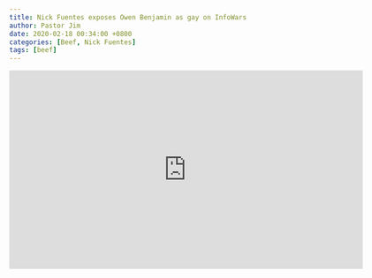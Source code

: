 ```yaml
---
title: Nick Fuentes exposes Owen Benjamin as gay on InfoWars
author: Pastor Jim
date: 2020-02-18 00:34:00 +0800
categories: [Beef, Nick Fuentes]
tags: [beef]
---
```


<iframe width="640" height="360" scrolling="no" frameborder="0" style="border: none;" src="https://www.bitchute.com/embed/dGpBMGpE4aIu/"></iframe>
